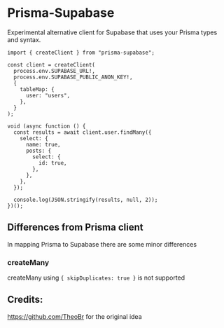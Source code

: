 # Prisma-Supabase

Experimental alternative client for Supabase that uses your Prisma types and syntax.

```
import { createClient } from "prisma-supabase";

const client = createClient(
  process.env.SUPABASE_URL!,
  process.env.SUPABASE_PUBLIC_ANON_KEY!,
  {
    tableMap: {
      user: "users",
    },
  }
);

void (async function () {
  const results = await client.user.findMany({
    select: {
      name: true,
      posts: {
        select: {
          id: true,
        },
      },
    },
  });

  console.log(JSON.stringify(results, null, 2));
})();

```

## Differences from Prisma client

In mapping Prisma to Supabase there are some minor differences

### createMany

createMany using `{ skipDuplicates: true }` is not supported

## Credits:

https://github.com/TheoBr for the original idea
